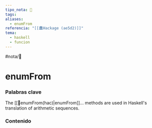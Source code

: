 ```yaml
---
tipo_nota: 📑
tags: 
aliases:
  - enumFrom
referencia: "[[🏛️Hackage (ae5d2)]]"
tema:
  - haskell
  - funcion
---
```


#nota/📑


# enumFrom

### Palabras clave


The  [[📑enumFrom(hac)|enumFrom]]... methods are used in Haskell's translation of arithmetic sequences.



### Contenido

